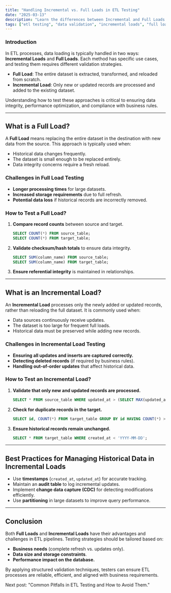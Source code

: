 ```yaml
---
title: "Handling Incremental vs. Full Loads in ETL Testing"
date: "2025-03-13"
description: "Learn the differences between Incremental and Full Loads in ETL testing, when to use each, and how to validate them effectively."
tags: ["etl testing", "data validation", "incremental loads", "full loads", "automation"]
---
```


### **Introduction**
In ETL processes, data loading is typically handled in two ways: **Incremental Loads** and **Full Loads**. Each method has specific use cases, and testing them requires different validation strategies.

- **Full Load**: The entire dataset is extracted, transformed, and reloaded from scratch.
- **Incremental Load**: Only new or updated records are processed and added to the existing dataset.

Understanding how to test these approaches is critical to ensuring data integrity, performance optimization, and compliance with business rules.

---

## **What is a Full Load?**
A **Full Load** means replacing the entire dataset in the destination with new data from the source. This approach is typically used when:
- Historical data changes frequently.
- The dataset is small enough to be replaced entirely.
- Data integrity concerns require a fresh reload.

### **Challenges in Full Load Testing**
- **Longer processing times** for large datasets.
- **Increased storage requirements** due to full refresh.
- **Potential data loss** if historical records are incorrectly removed.

### **How to Test a Full Load?**
1. **Compare record counts** between source and target.
   ```sql
   SELECT COUNT(*) FROM source_table;
   SELECT COUNT(*) FROM target_table;
   ```
2. **Validate checksum/hash totals** to ensure data integrity.
   ```sql
   SELECT SUM(column_name) FROM source_table;
   SELECT SUM(column_name) FROM target_table;
   ```
3. **Ensure referential integrity** is maintained in relationships.

---

## **What is an Incremental Load?**
An **Incremental Load** processes only the newly added or updated records, rather than reloading the full dataset. It is commonly used when:
- Data sources continuously receive updates.
- The dataset is too large for frequent full loads.
- Historical data must be preserved while adding new records.

### **Challenges in Incremental Load Testing**
- **Ensuring all updates and inserts are captured correctly.**
- **Detecting deleted records** (if required by business rules).
- **Handling out-of-order updates** that affect historical data.

### **How to Test an Incremental Load?**
1. **Validate that only new and updated records are processed.**
   ```sql
   SELECT * FROM source_table WHERE updated_at > (SELECT MAX(updated_at) FROM target_table);
   ```
2. **Check for duplicate records in the target.**
   ```sql
   SELECT id, COUNT(*) FROM target_table GROUP BY id HAVING COUNT(*) > 1;
   ```
3. **Ensure historical records remain unchanged.**
   ```sql
   SELECT * FROM target_table WHERE created_at < 'YYYY-MM-DD';
   ```

---

## **Best Practices for Managing Historical Data in Incremental Loads**
- Use **timestamps** (`created_at`, `updated_at`) for accurate tracking.
- Maintain an **audit table** to log incremental updates.
- Implement **change data capture (CDC)** for detecting modifications efficiently.
- Use **partitioning** in large datasets to improve query performance.

---

## **Conclusion**
Both **Full Loads** and **Incremental Loads** have their advantages and challenges in ETL pipelines. Testing strategies should be tailored based on:
- **Business needs** (complete refresh vs. updates only).
- **Data size and storage constraints**.
- **Performance impact on the database.**

By applying structured validation techniques, testers can ensure ETL processes are reliable, efficient, and aligned with business requirements.

Next post: "Common Pitfalls in ETL Testing and How to Avoid Them."
